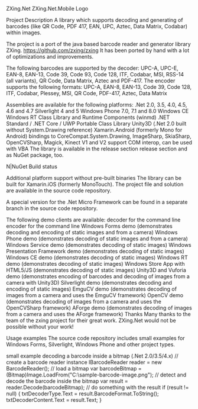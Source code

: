 ZXing.Net
ZXing.Net.Mobile Logo

Project Description
A library which supports decoding and generating of barcodes (like QR Code, PDF 417, EAN, UPC, Aztec, Data Matrix, Codabar) within images.

The project is a port of the java based barcode reader and generator library ZXing.
https://github.com/zxing/zxing
It has been ported by hand with a lot of optimizations and improvements.

The following barcodes are supported by the decoder: UPC-A, UPC-E, EAN-8, EAN-13, Code 39, Code 93, Code 128, ITF, Codabar, MSI, RSS-14 (all variants), QR Code, Data Matrix, Aztec and PDF-417. The encoder supports the following formats: UPC-A, EAN-8, EAN-13, Code 39, Code 128, ITF, Codabar, Plessey, MSI, QR Code, PDF-417, Aztec, Data Matrix

Assemblies are available for the following platforms:
.Net 2.0, 3.5, 4.0, 4.5, 4.6 and 4.7
Silverlight 4 and 5
Windows Phone 7.0, 7.1 and 8.0
Windows CE
Windows RT Class Library and Runtime Components (winmd)
.NET Standard / .NET Core / UWP
Portable Class Library
Unity3D (.Net 2.0 built without System.Drawing reference)
Xamarin.Android (formerly Mono for Android)
bindings to CoreCompat.System.Drawing, ImageSharp, SkiaSharp, OpenCVSharp, Magick, Kinect V1 and V2
support COM interop, can be used with VBA
The library is available in the release section release section and as NuGet package, too.

N|NuGet Build status

Additional platform support without pre-built binaries
The library can be built for Xamarin.iOS (formerly MonoTouch). The project file and solution are available in the source code repository.

A special version for the .Net Micro Framework can be found in a separate branch in the source code repository.

The following demo clients are available:
decoder for the command line
encoder for the command line
Windows Forms demo (demonstrates decoding and encoding of static images and from a camera)
Windows Phone demo (demonstrates decoding of static images and from a camera)
Windows Service demo (demonstrates decoding of static images)
Windows Presentation Framework demo (demonstrates decoding of static images)
Windows CE demo (demonstrates decoding of static images)
Windows RT demo (demonstrates decoding of static images)
Windows Store App with HTML5/JS (demonstrates decoding of static images)
Unity3D and Vuforia demo (demonstrates encoding of barcodes and decoding of images from a camera with Unity3D)
Silverlight demo (demonstrates decoding and encoding of static images)
EmguCV demo (demonstrates decoding of images from a camera and uses the EmguCV framework)
OpenCV demo (demonstrates decoding of images from a camera and uses the OpenCVSharp framework)
AForge demo (demonstrates decoding of images from a camera and uses the AForge framework)
Thanks
Many thanks to the team of the zxing project for their great work. ZXing.Net would not be possible without your work!

Usage examples
The source code repository includes small examples for Windows Forms, Silverlight, Windows Phone and other project types.

small example decoding a barcode inside a bitmap (.Net 2.0/3.5/4.x)
// create a barcode reader instance
IBarcodeReader reader = new BarcodeReader();
// load a bitmap
var barcodeBitmap = (Bitmap)Image.LoadFrom("C:\\sample-barcode-image.png");
// detect and decode the barcode inside the bitmap
var result = reader.Decode(barcodeBitmap);
// do something with the result
if (result != null)
{
   txtDecoderType.Text = result.BarcodeFormat.ToString();
   txtDecoderContent.Text = result.Text;
}
